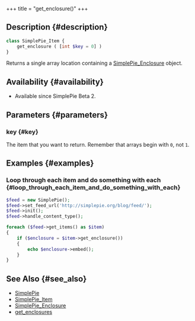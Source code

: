 +++
title = "get_enclosure()"
+++

## Description {#description}

```php
class SimplePie_Item {
    get_enclosure ( [int $key = 0] )
}
```

Returns a single array location containing a [SimplePie_Enclosure](@/wiki/reference/simplepie_enclosure/_index.md) object.

## Availability {#availability}

- Available since SimplePie Beta 2.

## Parameters {#parameters}

### key {#key}

The item that you want to return. Remember that arrays begin with `0`, not `1`.

## Examples {#examples}

### Loop through each item and do something with each {#loop_through_each_item_and_do_something_with_each}

```php
$feed = new SimplePie();
$feed->set_feed_url('http://simplepie.org/blog/feed/');
$feed->init();
$feed->handle_content_type();

foreach ($feed->get_items() as $item)
{
    if ($enclosure = $item->get_enclosure())
    {
        echo $enclosure->embed();
    }
}
```

## See Also {#see_also}

- [SimplePie](@/wiki/reference/simplepie/_index.md)
- [SimplePie_Item](@/wiki/reference/simplepie_item/_index.md)
- [SimplePie_Enclosure](@/wiki/reference/simplepie_enclosure/_index.md)
- <a href="@/wiki/reference/simplepie/get_enclosures.md" class="wikilink2">get_enclosures</a>
